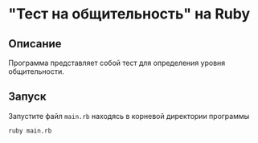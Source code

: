 # "Тест на общительность" на Ruby

## Описание
Программа представляет собой тест для определения уровня общительности.

## Запуск
Запустите файл `main.rb` находясь в корневой директории программы
```
ruby main.rb
```
